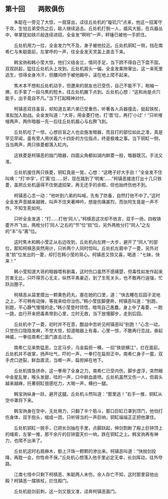 ## 第十回　　两败俱伤

　　朱聪在一旁见了大惊，一扇穿出，迳往丘处机的“璇玑穴”点来，他这一招寓守于攻，生怕五弟受伤之后，敌人继续追击。丘处机打倒一人，威风大振，在兵器丛中，单掌犹如铁爪般连续进招，全金发“啊哟”一声，秤锤已被他一手抓住。

　　丘处机用力一拉，全金发力气不及，身子被他拉近。丘处机铜缸一侧，挡在南希仁与朱聪面前，左掌呼的一声，往全金发天灵盖上直击下来。

　　韩宝驹和韩小莹大惊，他们义结金兰，情同手足，当下顾不得自己下盘不固，双双跃起，猛往丘处机头上攻到。丘处机肩头一偏，全金发乘隙窜出，这一来死里逃生，惊得全身冷汗，但腰间终于被他踢中，滚在地上爬不起来。

　　焦木本不想和丘处机动手，但邀来的朋友也已受伤，自己不能不下，袍袖一拂，右手拿了一段乌焦的短木，往丘处机腋下点到。丘处机心想：“这和尚是点穴能手，出手竟自不凡。”当下打起精神对付。

　　柯镇恶双目虽盲，却知道五弟六弟已受重伤，听著各人兵器撞击，挺起铁杖，准拟加入助战。全金发叫道：“大哥，用金菱打他，打‘晋’位，再打‘小过’！”只听嗖嗖两声，两件暗器一先一后往丘处机眉心与右胯飞到。

　　丘处机吃了一惊，心想目盲之人也会施发暗器，而且打的部位如此之准，真是罕见罕闻，虽有旁人用伏羲六十四卦的方位指点，终是极难之事。当下铜缸一侧，当当两声，两只铁菱都落入缸内。

　　这铁菱是柯镇恶的独门暗器，四面尖角都如湖内鲜菱一般，暗器既沉，手法又准。

　　丘处机接住两只铁菱，铜缸竟是一晃，心想：“这瞎子好大手劲！”全金发不住叫唤：“打‘中孚’，打‘离’位……好，现在踏到了‘明夷’……”柯镇恶接连打出十几只铁菱，虽把丘处机逼得不住倒退招架，再无还手的余暇，但也始终伤他不到。

　　柯镇恶心念一动：“他听到六弟的叫喊，先有了防备，自然打他不中了。”这时全金发声音越来越微，叫声不住夹著呻吟，想是伤痛甚烈，而张阿生竟是一声不作，不知生死如何。

　　只听全金发道：“打……打他‘同人’。”柯槙恶这次却不依言，双手一扬，四枚铁菱齐齐飞出，两枚分打‘同人’之右的“节”位“损”位，另外两枚分打“同人”之左的“丰”与“离”位。

　　这时焦木和韩小莹正从右边攻到，丘处机向左跨一大步，避开了“同人”的部位，那知柯槙恶突然用计，只听两个人同时惊叫。丘处机左肩中了一菱，另外对准“损”位发出的一菱，却打在韩小莹的背心。柯镇恶又惊又喜，喝道：“七妹，快来！”

　　韩小莹知道大哥的暗器喂有剧毒，这时伤口虽然不感痛楚，但毒性如发作起来厉害无比，只吓得芳心无主，纵然平素豪迈，到了生死关头，也不敢再行逞强，忙跃出圈子。

　　柯槙恶从袋里摸出一颗黄色药丸，塞在她的口里，道：“快去睡在后园子泥地之上，不可稍有动弹，等我来给你治伤。”韩小莹拔脚便奔，柯镇恶叫道：“别跑，别跑，平心静气慢慢的走。”韩小莹登时领悟，暗骂自己愚蠢，身上中了毒菱，一跑一跳，血行开来把毒素带到心里，立时无救，当下放慢脚步，走到后园。

　　丘处机中了一菱，初时并不在意，酣战中忽听见柯镇恶叫“别跑！”心念一动，只觉伤口隐隐发麻，不觉大惊，知道暗器上有毒，心里一惊，不敢再行恋战，奋起神威，一拳往南希仁面门直击过去。

　　南希仁见来势猛恶，立定马步，乌金扁担一横，一招“铁锁横江”，拦在面前。丘处机并不收掌，扬声吐气，吓的一声，一拳打在扁担正中。南希仁身子一震，双手虎口迸裂，鲜血直流，当啷一声，扁担掉在地下。

　　丘处机情急拼命，这一拳用了全身之力，南希仁已受内伤，脚步虚浮，突然眼中金星乱冒，喉头发甜，哇的一声，口中鲜血直喷。丘处机虽然又伤一人，但肩头越来越麻，托著铜缸很感吃力，大喝一声，横扫一腿。

　　韩宝驹纵身一跃，避开这腿。丘处机斗然叫道：“那里逃！”右手一推，铜缸从空中罩将下来。

　　韩宝驹身在空中，无处用力，只翻了半个筋斗，那口巨缸已罩到顶门，他怕打伤身体，双手抱头，缩成一团，只听得当的一声巨响，铜缸端端正正把他罩住。

　　丘处机铜缸一脱手，已把长剑抽在手里，点脚跃起，伸剑割断了殿上巨钟顶上的绳索，左掌一推，那千余斤的巨钟震天价一响，跌在铜缸之上。韩宝驹再有神力，也爬不出来了。

　　丘处机这时右肩麻木，额上汗珠一颗颗的渗出来。柯镇恶叫道：“快抛剑投降，再耽一会，你性命不保。”丘处机心想落入他手里必定无幸，长剑挥动，往外夺路。

　　江南七怪中只剩下柯槙恶、朱聪两人未伤，余人存亡不知，这时那里容他出殿？柯镇恶一摆铁杖，拦住殿门。

　　丘处机挺剑前刺，这一剑又狠又准，迳奔柯镇恶面门。